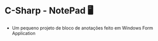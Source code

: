 # C-Sharp - NotePad 🖥️

- Um pequeno projeto de bloco de anotações feito em Windows Form Application